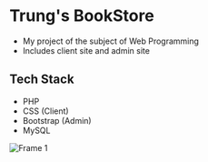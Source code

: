 # Trung's BookStore
- My project of the subject of Web Programming
- Includes client site and admin site

## Tech Stack
- PHP
- CSS (Client)
- Bootstrap (Admin)
- MySQL

 
![Frame 1](https://user-images.githubusercontent.com/44517184/123893905-76b02600-d987-11eb-8ad9-ba5fae9526e3.png)

